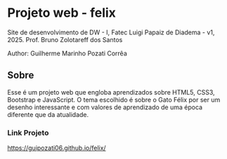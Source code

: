 # Projeto web - felix
Site de desenvolvimento de DW - I, Fatec Luigi Papaiz de Diadema - v1, 2025.
Prof. Bruno Zolotareff dos Santos

Author: Guilherme Marinho Pozati Corrêa

## Sobre

Esse é um projeto web que engloba aprendizados sobre HTML5, CSS3, Bootstrap e JavaScript. O tema escolhido é sobre o Gato Félix por ser um desenho interessante e com valores de aprendizado de uma época diferente que da atualidade. 

### Link Projeto

https://guipozati06.github.io/felix/
